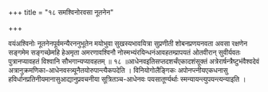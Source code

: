 +++
title = "१८ समश्विनोरवसा नूतनेन"

+++

वयंअश्विनोः नूतनेनपूर्वमन्यैरननुभूतेन मयोभुवा सुखस्यभावयित्रा सुप्रणीती शोबनप्रणयनवता अवसा रक्षणेन सङ्गमेम सङ्गच्छेमहि हेअमृता अमरणावश्विनौ नोस्मभ्यंरयिन्धनंआवहतम्प्रापयतं ओतवीरान् सुवीर्यवतः पुत्रानप्यावहतं विश्वानि सौभगान्यप्यावहतम् ॥ १८ ॥आधेनवइतिसप्तदशर्चंएकादशंसूक्तं अत्रेरार्षन्त्रैष्टुभंवैश्वदेवं अत्रानुक्रमणिका-आधेनवस्त्र्यूनैतयोरुपान्त्यैकपदेति । विनियोगोलैङ्गिकः अपोनप्त्नीयएकधनासु हविर्धानप्रतिनीयमानासुआद्यानुप्रवचनीया सूत्रितञ्च-आधेनवः पयसातूर्ण्यर्थाः स्मन्यायन्त्युपयन्त्यन्याइति ।